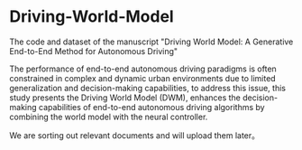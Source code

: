 # Driving-World-Model
The code and dataset of the manuscript "Driving World Model: A Generative End-to-End Method for Autonomous Driving"

The performance of end-to-end autonomous driving paradigms is often constrained in complex and dynamic urban environments due to limited generalization and decision-making capabilities, to address this issue, this study presents the Driving World Model (DWM), enhances the decision-making capabilities of end-to-end autonomous driving algorithms by combining the world model with the neural controller.

We are sorting out relevant documents and will upload them later。
